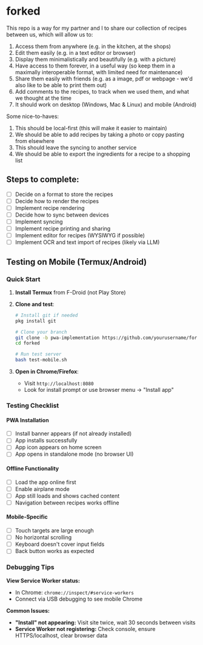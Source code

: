 # forked

This repo is a way for my partner and I to share our collection of recipes between us, which will allow us to:
1. Access them from anywhere (e.g. in the kitchen, at the shops)
2. Edit them easily (e.g. in a text editor or browser)
3. Display them minimalistically and beautifully (e.g. with a picture)
4. Have access to them forever, in a useful way (so keep them in a maximally interoperable format, with limited need for maintenance)
5. Share them easily with friends (e.g. as a image, pdf or webpage - we'd also like to be able to print them out)
6. Add comments to the recipes, to track when we used them, and what we thought at the time
7. It should work on desktop (Windows, Mac & Linux) and mobile (Android)

Some nice-to-haves:
1. This should be local-first (this will make it easier to maintain)
2. We should be able to add recipes by taking a photo or copy pasting from elsewhere
3. This should leave the syncing to another service
4. We should be able to export the ingredients for a recipe to a shopping list

## Steps to complete:
- [ ] Decide on a format to store the recipes
- [ ] Decide how to render the recipes
- [ ] Implement recipe rendering
- [ ] Decide how to sync between devices
- [ ] Implement syncing
- [ ] Implement recipe printing and sharing
- [ ] Implement editor for recipes (WYSIWYG if possible)
- [ ] Implement OCR and text import of recipes (likely via LLM)

## Testing on Mobile (Termux/Android)

### Quick Start

1. **Install Termux** from F-Droid (not Play Store)
   
2. **Clone and test**:
   ```bash
   # Install git if needed
   pkg install git
   
   # Clone your branch
   git clone -b pwa-implementation https://github.com/yourusername/forked.git
   cd forked
   
   # Run test server
   bash test-mobile.sh
   ```

3. **Open in Chrome/Firefox**:
   - Visit `http://localhost:8080`
   - Look for install prompt or use browser menu → "Install app"

### Testing Checklist

#### PWA Installation
- [ ] Install banner appears (if not already installed)
- [ ] App installs successfully
- [ ] App icon appears on home screen
- [ ] App opens in standalone mode (no browser UI)

#### Offline Functionality
- [ ] Load the app online first
- [ ] Enable airplane mode
- [ ] App still loads and shows cached content
- [ ] Navigation between recipes works offline

#### Mobile-Specific
- [ ] Touch targets are large enough
- [ ] No horizontal scrolling
- [ ] Keyboard doesn't cover input fields
- [ ] Back button works as expected

### Debugging Tips

**View Service Worker status:**
- In Chrome: `chrome://inspect/#service-workers`
- Connect via USB debugging to see mobile Chrome

**Common Issues:**
- **"Install" not appearing:** Visit site twice, wait 30 seconds between visits
- **Service Worker not registering:** Check console, ensure HTTPS/localhost, clear browser data
